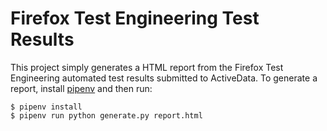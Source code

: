 Firefox Test Engineering Test Results
=====================================

This project simply generates a HTML report from the Firefox Test Engineering
automated test results submitted to ActiveData. To generate a report, install
[pipenv](https://docs.pipenv.org/) and then run:

```
$ pipenv install
$ pipenv run python generate.py report.html
```
